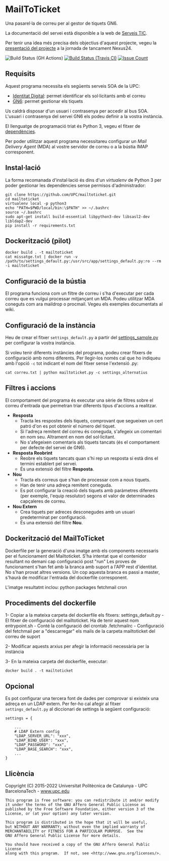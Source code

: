MailToTicket
============

Una pasarel·la de correu per al gestor de tiquets GN6.

La documentació del servei està disponible a la web de [Serveis TIC](https://serveistic.upc.edu/ca/atic/documentacio/mailtoticket-convertir-un-mail-en-un-tiquet).

Per tenir una idea més precisa dels objectius d'aquest projecte, vegeu la [presentació del projecte](http://www.slideshare.net/angelaguilera/mailtoticket-presentaci-final-de-projecte) a la jornada de tancament Nexus24.

![Build Status (GH Actions)](https://github.com/UPC/mailtoticket/actions/workflows/python-app.yml/badge.svg)
[![Build Status (Travis CI)](https://travis-ci.com/UPC/mailtoticket.svg?branch=master)](https://travis-ci.com/UPC/mailtoticket)
[![Issue Count](https://codeclimate.com/github/UPC/mailtoticket/badges/issue_count.svg)](https://codeclimate.com/github/UPC/mailtoticket)

Requisits
---------

Aquest programa necessita els següents serveis SOA de la UPC:

*   [Identitat Digital](https://bus-soa.upc.edu/GestioIdentitat/Personesv6?wsdl): permet identificar els sol·licitants amb el correu
*   [GN6](https://bus-soa.upc.edu/gN6/GestioTiquetsv2?wsdl): permet gestionar els tiquets

Us caldrà disposar d'un usuari i contrasenya per accedir al bus SOA.
L'usuari i contrasenya del servei GN6 els podeu definir a la vostra instància.

El llenguatge de programació triat és Python 3, vegeu el fitxer de [dependències](requirements.txt).

Per poder utilitzar aquest programa necessitareu configurar un _Mail Delivery Agent_ (MDA) al vostre servidor de correu o a la bústia IMAP corresponent.

Instal·lació
------------

La forma recomanada d'instal·lació és dins d'un _virtualenv_ de Python 3 per poder gestionar les dependències sense permisos d'administrador:

```
git clone https://github.com/UPC/mailtoticket.git
cd mailtoticket
virtualenv local -p python3
echo "PATH=$PWD/local/bin:\$PATH" >> ~/.bashrc
source ~/.bashrc
sudo apt-get install build-essential libpython3-dev libsasl2-dev libldap2-dev
pip install -r requirements.txt
```
Dockerització (pilot)
---------------------

```
docker build . -t mailtoticket
cat missatge.txt | docker run -v /path/to/settings_default.py:/usr/src/app/settings_default.py:ro --rm -i mailtoticket
```


Configuració de la bústia
-------------------------

El programa funciona com un filtre de correu i s'ha d'executar per cada correu que es vulgui processar mitjançant un MDA.
Podeu utilitzar MDA coneguts com ara maildrop o procmail. Vegeu els exemples documentats al wiki.

Configuració de la instància
----------------------------

Heu de crear el fitxer `settings_default.py` a partir del [settings_sample.py](settings_sample.py) per configurar la vostra instància.

Si voleu tenir diferents instàncies del programa, podeu crear fitxers de configuració amb noms diferents.
Per llegir-los només cal que ho indiqueu amb l'opció `-c` tot indicant el nom del fitxer sense l'extensió .py:

```
cat correu.txt | python mailtoticket.py -c settings_alternatius
```

Filtres i accions
-----------------

El comportament del programa és executar una sèrie de filtres sobre el correu d'entrada que permetran triar diferents tipus d'accions a realitzar.

*   **Resposta**
    *   Tracta les respostes dels tiquets, comprovant que segueixen un cert patró d'on es pot obtenir el número del tiquet.
    *   Si l'adreça remitent del correu és coneguda, s'afegeix un comentari en nom seu. Altrament en nom del sol·licitant.
    *   No s'afegeixen comentaris als tiquets tancats (és el comportament per defecte del servei de GN6).
*   **Resposta Reobrint**
    *   Reobre els tiquets tancats quan s'hi rep un resposta si està dins el termini establert pel servei.
    *   És una extensió del filtre **Resposta**.
*   **Nou**
    *   Tracta els correus que s'han de processar com a nous tiquets.
    *   Han de tenir una adreça remitent coneguda.
    *   Es pot configurar la creació dels tiquets amb paràmetres diferents (per exemple, l'equip resolutor) segons el valor de determinades capçaleres de correu.
*   **Nou Extern**
    *   Crea tiquets per adreces desconegudes amb un usuari predeterminat per configuració.
    *   És una extensió del filtre **Nou**.
	
	
	
Dockerització del MailToTicket
------------------------------
Dockerfile per la generació d'una imatge amb els components necessaris per el funcionament del Mailtoticket.
S'ha intentat que el contenidor resultant no demani cap configuració post "run"
Les proves de funcionament s'han fet amb la branca amb suport a l'APP rest d'identitat. No s'han provat altres versions.
Un cop aquesta branca es passi a master, s'haurà de modificar l'entrada del dockerfile corresponent.

L'imatge resultatnt inclou:
	python packages
	fetchmail
	cron

Procediments del dockerfile
---------------------------
1- Copiar a la mateixa carpeta del dockerfile els fitxers:
	settings_default.py - El fitxer de configuració del mailtoticket. Ha de tenir aquest nom
	entrypoint.sh		- Conté la configuració del crontab
	.fetchmailrc		- Configuració del fetchmail per a "descarregar" els mails de la carpeta mailtoticket del correu de suport
	
2- Modificar aquests arxius per afegir la informació necessària per la instància

3- En la mateixa carpeta del dockerfile, executar:

	docker build . -t mailtoticket


Opcional
--------

Es pot configurar una tercera font de dades per comprovar si existeix una adreça en un LDAP extern. Per fer-ho cal afegir al fitxer `settings_default.py` al diccionari de settings la següent configuració:

```
settings = {

    ...
    # LDAP Extern config
    "LDAP_SERVER_URL": "xxx",
    "LDAP_BIND_USER": "xxx",
    "LDAP_PASSWORD": "xxx",
    "LDAP_BASE_SEARCH": "xxx",
    ...
}
```

Llicència
---------

Copyright (C) 2015-2022 Universitat Politècnica de Catalunya - UPC BarcelonaTech - www.upc.edu

```
This program is free software: you can redistribute it and/or modify
it under the terms of the GNU Affero General Public License as
published by the Free Software Foundation, either version 3 of the
License, or (at your option) any later version.

This program is distributed in the hope that it will be useful,
but WITHOUT ANY WARRANTY; without even the implied warranty of
MERCHANTABILITY or FITNESS FOR A PARTICULAR PURPOSE.  See the
GNU Affero General Public License for more details.

You should have received a copy of the GNU Affero General Public License
along with this program.  If not, see <http://www.gnu.org/licenses/>.
```
